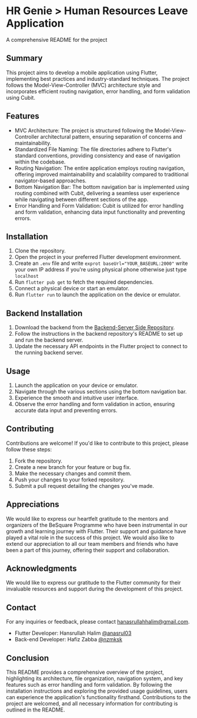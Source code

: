 # HR Genie > Human Resources Leave Application

A comprehensive README for the project

## Summary
This project aims to develop a mobile application using Flutter, implementing best practices and industry-standard techniques. The project follows the Model-View-Controller (MVC) architecture style and incorporates efficient routing navigation, error handling, and form validation using Cubit.

## Features
- MVC Architecture: The project is structured following the Model-View-Controller architectural pattern, ensuring separation of concerns and maintainability.
- Standardized File Naming: The file directories adhere to Flutter's standard conventions, providing consistency and ease of navigation within the codebase.
- Routing Navigation: The entire application employs routing navigation, offering improved maintainability and scalability compared to traditional navigator-based approaches.
- Bottom Navigation Bar: The bottom navigation bar is implemented using routing combined with Cubit, delivering a seamless user experience while navigating between different sections of the app.
- Error Handling and Form Validation: Cubit is utilized for error handling and form validation, enhancing data input functionality and preventing errors.

## Installation
1. Clone the repository.
2. Open the project in your preferred Flutter development environment.
3. Create an `.env` file and write `exprot baseUrl="YOUR_BASEURL:2000"` write your own IP address if you're using physical phone otherwise just type `localhost`
4. Run `flutter pub get` to fetch the required dependencies.
5. Connect a physical device or start an emulator.
6. Run `flutter run` to launch the application on the device or emulator.
   
## Backend Installation
1. Download the backend from the [Backend-Server Side Repository](https://github.com/nzmksk/bs-hr-genie-server).
2. Follow the instructions in the backend repository's README to set up and run the backend server.
3. Update the necessary API endpoints in the Flutter project to connect to the running backend server.

## Usage
1. Launch the application on your device or emulator.
2. Navigate through the various sections using the bottom navigation bar.
3. Experience the smooth and intuitive user interface.
4. Observe the error handling and form validation in action, ensuring accurate data input and preventing errors.

## Contributing
Contributions are welcome! If you'd like to contribute to this project, please follow these steps:
1. Fork the repository.
2. Create a new branch for your feature or bug fix.
3. Make the necessary changes and commit them.
4. Push your changes to your forked repository.
5. Submit a pull request detailing the changes you've made.

## Appreciations
We would like to express our heartfelt gratitude to the mentors and organizers of the BeSquare Programme who have been instrumental in our growth and learning journey with Flutter. Their support and guidance have played a vital role in the success of this project. We would also like to extend our appreciation to all our team members and friends who have been a part of this journey, offering their support and collaboration.


## Acknowledgments
We would like to express our gratitude to the Flutter community for their invaluable resources and support during the development of this project.

## Contact
For any inquiries or feedback, please contact [hanasrullahhalim@gmail.com](mailto:hanasrullahhalim@gmail.com).
- Flutter Developer: Hansrullah Halim  [@anasrul03](https://github.com/anasrul03)
- Back-end Developer: Hafiz Zabba  [@nzmksk](https://github.com/nzmksk)

## Conclusion
This README provides a comprehensive overview of the project, highlighting its architecture, file organization, navigation system, and key features such as error handling and form validation. By following the installation instructions and exploring the provided usage guidelines, users can experience the application's functionality firsthand. Contributions to the project are welcomed, and all necessary information for contributing is outlined in the README.
